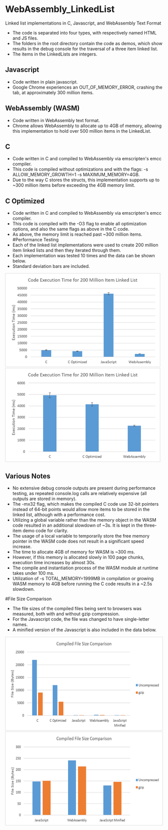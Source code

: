 # WebAssembly_LinkedList
Linked list implementations in C, Javascript, and WebAssembly Text Format

- The code is separated into four types, with respectively named HTML and JS files.
- The folders in the root directory contain the code as demos, which show results in the debug console for the traversal of a three item linked list.
- The items in the LinkedLists are integers.
## Javascript
- Code written in plain javascript.
- Google Chrome experiences an OUT_OF_MEMORY_ERROR, crashing the tab, at approximately 300 million items.
## WebAssembly (WASM)
- Code written in WebAssembly text format.
- Chrome allows WebAssembly to allocate up to 4GB of memory, allowing this implementation to hold over 500 million items in the LinkedList.
## C
- Code written in C and compiled to WebAssembly via emscripten's emcc compiler.
- This code is compiled without optimizations and with the flags: -s ALLOW_MEMORY_GROWTH=1 -s MAXIMUM_MEMORY=4GB.
- Due to the way C stores the structs, this implementation supports up to ~300 million items before exceeding the 4GB memory limit.
## C Optimized
- Code written in C and compiled to WebAssembly via emscripten's emcc compiler.
- This code is compiled with the -O3 flag to enable all optimization options, and also the same flags as above in the C code.
- As above, the memory limit is reached past ~300 million items.
#Performance Testing
- Each of the linked list implementations were used to create 200 million item linked lists and then they iterated through them.
- Each implementation was tested 10 times and the data can be shown below.
- Standard deviation bars are included.

<img src="performance_testing/chart1.png" alt="All 4 Performance Comparison" height="300px"/>
<img src="performance_testing/chart2.png" alt="Javascript-Excluded Performance Comparison" height="300px"/>

## Various Notes
- No extensive debug console outputs are present during performance testing, as repeated console.log calls are relatively expensive (all outputs are stored in memory).
- The -mx32 flag, which makes the compiled C code use 32-bit pointers instead of 64-bit points would allow more items to be stored in the linked list, although with a performance cost.
- Utilizing a global variable rather than the memory object in the WASM code resulted in an additional slowdown of ~3s. It is kept in the three-item demo code for clarity.
- The usage of a local variable to temporarily store the free memory pointer in the WASM code does not result in a significant speed increase.
- The time to allocate 4GB of memory for WASM is ~300 ms.
- However, if this memory is allocated slowly in 100 page chunks, execution time increases by almost 30s.
- The compile and instantiation process of the WASM module at runtime takes under 100 ms.
- Utilization of -s TOTAL_MEMORY=1999MB in compilation or growing WASM memory to 4GB before running the C code results in a ~2.5s slowdown.

#File Size Comparison
- The file sizes of the compiled files being sent to browsers was measured, both with and without gzip compression.
- For the Javascript code, the file was changed to have single-letter names.
- A minified version of the Javascript is also included in the data below.

<img src="file_sizes/chart1.png" alt="All 5 File Size Comparison" height="300px"/>
<img src="file_sizes/chart2.png" alt="C-Excluded File Size Comparison" height="300px"/>
